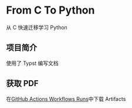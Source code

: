 # From C To Python

从 C 快速迁移学习 Python

## 项目简介

使用了 Typst 编写文档

## 获取 PDF

在[GitHub Actions Workflows Runs](https://github.com/MioYiSama/FromCToPython/actions/workflows/build.yml)中下载 Artifacts
